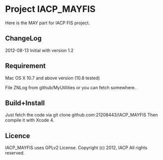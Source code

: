 # Project IACP_MAYFIS

Here is the MAY part for IACP FIS project.

## ChangeLog

2012-08-13
Initial with version 1.2

## Requirement

Mac OS X 10.7 and above version (10.8 tested)

File ZNLog from github/MyUtilities or you can fetch somewhere.

## Build+Install

Just fetch the code via git clone github.com:21208443/IACP_MAYFIS
Then compile it with Xcode 4.

## Licence

   IACP_MAYFIS uses GPLv2 License. 
   Copyright (c) 2012, IACP
   All rights reserved.
